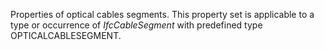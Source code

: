 Properties of optical cables segments. This property set is applicable to a type or occurrence of _IfcCableSegment_ with predefined type OPTICALCABLESEGMENT.

<!-- end of short definition -->

